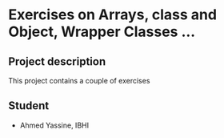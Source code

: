 # Exercises on Arrays, class and Object, Wrapper Classes ...

## Project description 

This project contains a couple of exercises 

## Student 

- Ahmed Yassine, IBHI
